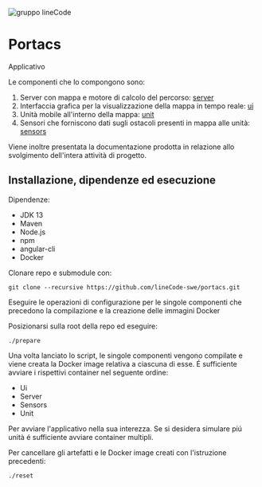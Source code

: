 ![gruppo lineCode](https://imagizer.imageshack.com/img923/557/86bUrf.png)

# Portacs
Applicativo 

Le componenti che lo compongono sono:

1. Server con mappa e motore di calcolo del percorso: [server](https://github.com/lineCode-swe/server)
2. Interfaccia grafica per la visualizzazione della mappa in tempo reale: [ui](https://github.com/lineCode-swe/ui)
3. Unità mobile all'interno della mappa: [unit](https://github.com/lineCode-swe/unit)
4. Sensori che forniscono dati sugli ostacoli presenti in mappa alle unità: [sensors](https://github.com/lineCode-swe/sensors) 

Viene inoltre presentata la documentazione prodotta in relazione allo svolgimento dell'intera attività di progetto.

## Installazione, dipendenze ed esecuzione
Dipendenze:
 - JDK 13
 - Maven
 - Node.js
 - npm
 - angular-cli
 - Docker
 
 Clonare repo e submodule con:
 ```shell
 git clone --recursive https://github.com/lineCode-swe/portacs.git
 ```
Eseguire le operazioni di configurazione per le singole componenti che precedono la compilazione e la creazione delle immagini Docker

Posizionarsi sulla root della repo ed eseguire:
```shell
./prepare
```

Una volta lanciato lo script, le singole componenti vengono compilate e viene creata la Docker image relativa a ciascuna di esse.
É sufficiente avviare i rispettivi container nel seguente ordine:
- Ui
- Server
- Sensors
- Unit

Per avviare l'applicativo nella sua interezza.
Se si desidera simulare piú unità é sufficiente avviare container multipli.

Per cancellare gli artefatti e le Docker image creati con l'istruzione precedenti:
```shell
./reset
```
